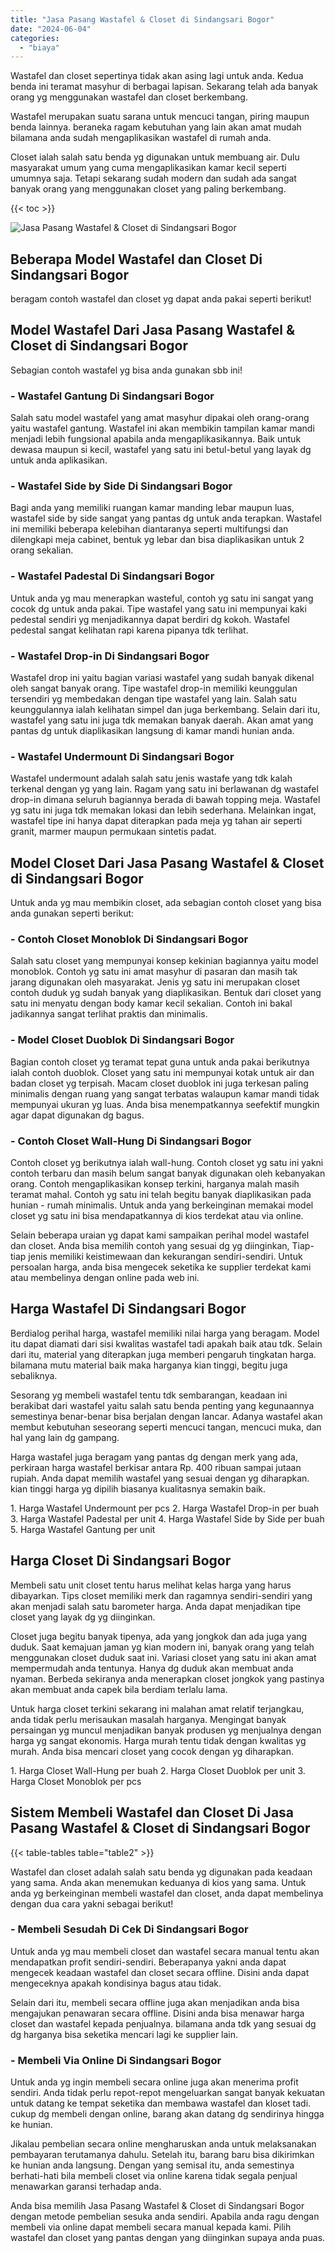 ```yaml
---
title: "Jasa Pasang Wastafel & Closet di Sindangsari Bogor"
date: "2024-06-04"
categories: 
  - "biaya"
---
```


Wastafel dan closet sepertinya tidak akan asing lagi untuk anda. Kedua benda ini teramat masyhur di berbagai lapisan. Sekarang telah ada banyak orang yg menggunakan wastafel dan closet berkembang.

Wastafel merupakan suatu sarana untuk mencuci tangan, piring maupun benda lainnya. beraneka ragam kebutuhan yang lain akan amat mudah bilamana anda sudah mengaplikasikan wastafel di rumah anda.

Closet ialah salah satu benda yg digunakan untuk membuang air. Dulu masyarakat umum yang cuma mengaplikasikan kamar kecil seperti umumnya saja. Tetapi sekarang sudah modern dan sudah ada sangat banyak orang yang menggunakan closet yang paling berkembang.

{{< toc >}}

![Jasa Pasang Wastafel & Closet di Sindangsari Bogor](/images/wastafel-closet-murah50.png)

## Beberapa Model Wastafel dan Closet Di Sindangsari Bogor

beragam contoh wastafel dan closet yg dapat anda pakai seperti berikut!

## Model Wastafel Dari Jasa Pasang Wastafel & Closet di Sindangsari Bogor

Sebagian contoh wastafel yg bisa anda gunakan sbb ini!

### \- Wastafel Gantung Di Sindangsari Bogor

Salah satu model wastafel yang amat masyhur dipakai oleh orang-orang yaitu wastafel gantung. Wastafel ini akan membikin tampilan kamar mandi menjadi lebih fungsional apabila anda mengaplikasikannya. Baik untuk dewasa maupun si kecil, wastafel yang satu ini betul-betul yang layak dg untuk anda aplikasikan.

### \- Wastafel Side by Side Di Sindangsari Bogor

Bagi anda yang memiliki ruangan kamar manding lebar maupun luas, wastafel side by side sangat yang pantas dg untuk anda terapkan. Wastafel ini memiliki beberapa kelebihan diantaranya seperti multifungsi dan dilengkapi meja cabinet, bentuk yg lebar dan bisa diaplikasikan untuk 2 orang sekalian.

### \- Wastafel Padestal Di Sindangsari Bogor

Untuk anda yg mau menerapkan wasteful, contoh yg satu ini sangat yang cocok dg untuk anda pakai. Tipe wastafel yang satu ini mempunyai kaki pedestal sendiri yg menjadikannya dapat berdiri dg kokoh. Wastafel pedestal sangat kelihatan rapi karena pipanya tdk terlihat.

### \- Wastafel Drop-in Di Sindangsari Bogor

Wastafel drop ini yaitu bagian variasi wastafel yang sudah banyak dikenal oleh sangat banyak orang. Tipe wastafel drop-in memiliki keunggulan tersendiri yg membedakan dengan tipe wastafel yang lain. Salah satu keunggulannya ialah kelihatan simpel dan juga berkembang. Selain dari itu, wastafel yang satu ini juga tdk memakan banyak daerah. Akan amat yang pantas dg untuk diaplikasikan langsung di kamar mandi hunian anda.

### \- Wastafel Undermount Di Sindangsari Bogor

Wastafel undermount adalah salah satu jenis wastafe yang tdk kalah terkenal dengan yg yang lain. Ragam yang satu ini berlawanan dg wastafel drop-in dimana seluruh bagiannya berada di bawah topping meja. Wastafel yg satu ini juga tdk memakan lokasi dan lebih sederhana. Melainkan ingat, wastafel tipe ini hanya dapat diterapkan pada meja yg tahan air seperti granit, marmer maupun permukaan sintetis padat.

## Model Closet Dari Jasa Pasang Wastafel & Closet di Sindangsari Bogor

Untuk anda yg mau membikin closet, ada sebagian contoh closet yang bisa anda gunakan seperti berikut:

### \- Contoh Closet Monoblok Di Sindangsari Bogor

Salah satu closet yang mempunyai konsep kekinian bagiannya yaitu model monoblok. Contoh yg satu ini amat masyhur di pasaran dan masih tak jarang digunakan oleh masyarakat. Jenis yg satu ini merupakan closet contoh duduk yg sudah banyak yang diaplikasikan. Bentuk dari closet yang satu ini menyatu dengan body kamar kecil sekalian. Contoh ini bakal jadikannya sangat terlihat praktis dan minimalis.

### \- Model Closet Duoblok Di Sindangsari Bogor

Bagian contoh closet yg teramat tepat guna untuk anda pakai berikutnya ialah contoh duoblok. Closet yang satu ini mempunyai kotak untuk air dan badan closet yg terpisah. Macam closet duoblok ini juga terkesan paling minimalis dengan ruang yang sangat terbatas walaupun kamar mandi tidak mempunyai ukuran yg luas. Anda bisa menempatkannya seefektif mungkin agar dapat digunakan dg bagus.

### \- Contoh Closet Wall-Hung Di Sindangsari Bogor

Contoh closet yg berikutnya ialah wall-hung. Contoh closet yg satu ini yakni contoh terbaru dan masih belum sangat banyak digunakan oleh kebanyakan orang. Contoh mengaplikasikan konsep terkini, harganya malah masih teramat mahal. Contoh yg satu ini telah begitu banyak diaplikasikan pada hunian - rumah minimalis. Untuk anda yang berkeinginan memakai model closet yg satu ini bisa mendapatkannya di kios terdekat atau via online.

Selain beberapa uraian yg dapat kami sampaikan perihal model wastafel dan closet. Anda bisa memilih contoh yang sesuai dg yg diinginkan, Tiap-tiap jenis memiliki keistimewaan dan kekurangan sendiri-sendiri. Untuk persoalan harga, anda bisa mengecek seketika ke supplier terdekat kami atau membelinya dengan online pada web ini.

## Harga Wastafel Di Sindangsari Bogor

Berdialog perihal harga, wastafel memiliki nilai harga yang beragam. Model itu dapat diamati dari sisi kwalitas wastafel tadi apakah baik atau tdk. Selain dari itu, material yang diterapkan juga memberi pengaruh tingkatan harga. bilamana mutu material baik maka harganya kian tinggi, begitu juga sebaliknya.

Sesorang yg membeli wastafel tentu tdk sembarangan, keadaan ini berakibat dari wastafel yaitu salah satu benda penting yang kegunaannya semestinya benar-benar bisa berjalan dengan lancar. Adanya wastafel akan membut kebutuhan seseorang seperti mencuci tangan, mencuci muka, dan hal yang lain dg gampang.

Harga wastafel juga beragam yang pantas dg dengan merk yang ada, perkiraan harga wastafel berkisar antara Rp. 400 ribuan sampai jutaan rupiah. Anda dapat memilih wastafel yang sesuai dengan yg diharapkan. kian tinggi harga yg dipilih biasanya kualitasnya semakin baik.

1\. Harga Wastafel Undermount per pcs 2. Harga Wastafel Drop-in per buah 3. Harga Wastafel Padestal per unit 4. Harga Wastafel Side by Side per buah 5. Harga Wastafel Gantung per unit

## Harga Closet Di Sindangsari Bogor

Membeli satu unit closet tentu harus melihat kelas harga yang harus dibayarkan. Tips closet memiliki merk dan ragamnya sendiri-sendiri yang akan menjadi salah satu barometer harga. Anda dapat menjadikan tipe closet yang layak dg yg diinginkan.

Closet juga begitu banyak tipenya, ada yang jongkok dan ada juga yang duduk. Saat kemajuan jaman yg kian modern ini, banyak orang yang telah menggunakan closet duduk saat ini. Variasi closet yang satu ini akan amat mempermudah anda tentunya. Hanya dg duduk akan membuat anda nyaman. Berbeda sekiranya anda menerapkan closet jongkok yang pastinya akan membuat anda capek bila berdiam terlalu lama.

Untuk harga closet terkini sekarang ini malahan amat relatif terjangkau, anda tidak perlu merisaukan masalah harganya. Mengingat banyak persaingan yg muncul menjadikan banyak produsen yg menjualnya dengan harga yg sangat ekonomis. Harga murah tentu tidak dengan kwalitas yg murah. Anda bisa mencari closet yang cocok dengan yg diharapkan.

1\. Harga Closet Wall-Hung per buah 2. Harga Closet Duoblok per unit 3. Harga Closet Monoblok per pcs

## Sistem Membeli Wastafel dan Closet Di Jasa Pasang Wastafel & Closet di Sindangsari Bogor

{{< table-tables table="table2" >}}

Wastafel dan closet adalah salah satu benda yg digunakan pada keadaan yang sama. Anda akan menemukan keduanya di kios yang sama. Untuk anda yg berkeinginan membeli wastafel dan closet, anda dapat membelinya dengan dua cara yakni sebagai berikut!

### \- Membeli Sesudah Di Cek Di Sindangsari Bogor

Untuk anda yg mau membeli closet dan wastafel secara manual tentu akan mendapatkan profit sendiri-sendiri. Beberapanya yakni anda dapat mengecek keadaan wastafel dan closet secara offline. Disini anda dapat mengeceknya apakah kondisinya bagus atau tidak.

Selain dari itu, membeli secara offline juga akan menjadikan anda bisa mengajukan penawaran secara offline. Disini anda bisa menawar harga closet dan wastafel kepada penjualnya. bilamana anda tdk yang sesuai dg dg harganya bisa seketika mencari lagi ke supplier lain.

### \- Membeli Via Online Di Sindangsari Bogor

Untuk anda yg ingin membeli secara online juga akan menerima profit sendiri. Anda tidak perlu repot-repot mengeluarkan sangat banyak kekuatan untuk datang ke tempat seketika dan membawa wastafel dan kloset tadi. cukup dg membeli dengan online, barang akan datang dg sendirinya hingga ke hunian.

Jikalau pembelian secara online mengharuskan anda untuk melaksanakan pembayaran terutamanya dahulu. Setelah itu, barang baru bisa dikirimkan ke hunian anda langsung. Dengan yang semisal itu, anda semestinya berhati-hati bila membeli closet via online karena tidak segala penjual menawarkan garansi terhadap anda.

Anda bisa memilih Jasa Pasang Wastafel & Closet di Sindangsari Bogor dengan metode pembelian sesuka anda sendiri. Apabila anda ragu dengan membeli via online dapat membeli secara manual kepada kami. Pilih wastafel dan closet yang pantas dengan yang diinginkan supaya anda puas.

